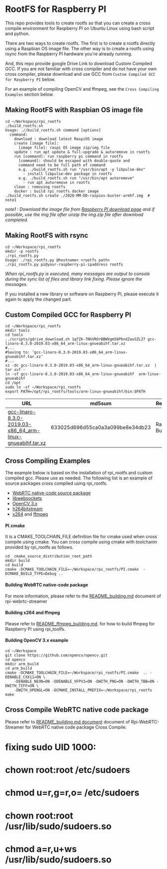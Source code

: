 # RootFS for Raspberry PI
This repo provides tools to create rootfs so that you can create a cross compile environment for Raspberry PI on Ubuntu Linux using bash script and python.

There are two ways to create rootfs. The first is to create a rootfs directly using a Raspbian OS image file. The other way is to create a rootfs using rsync from the Raspberry PI hardware you're already running.

And, this repo provide google Drive Link to download Custom Compiled GCC. If you are not familiar with cross compiler and do not have your own cross compiler, please download and use GCC from `Custom Compiled GCC for Raspberry PI` below.

For an example of compiling OpenCV and ffmpeg, see the `Cross Compiling Examples` section below.


## Making RootFS with Raspbian OS image file
```
cd ~/Workspace/rpi_rootfs
./build_rootfs.sh
Usage: .//build_rootfs.sh command [options]
  command:
    download : download latest RaspiOS image
    create [image file]:
      [image file]: raspi OS image zip/img file
    update : run apt update & full-upgrade & autoremove in rootfs
    run [command]: run raspberry pi command in rootfs
      [command]: should be escaped with double-quote and
      command need to be full path of command
      e.g. ./build_rootfs.sh run "/usr/bin/apt -y libpulse-dev"
        - install libpulse-dev package in rootfs
      e.g. ./build_rootfs.sh run "/usr/bin/apt autoremove"
        - run apt autoremove in rootfs
    clean : removing rootfs
    docker : build rpi_rootfs docker image
./build_rootfs.sh create ./2020-MM-DD-raspios-buster-armhf.img  # note1
```
*note1 : Download the image file from [Raspberry PI download page](https://www.raspberrypi.org/downloads/raspberry-pi-os/) and if possible, use the img file after unzip the img.zip file after download completed.*
## Making RootFS with rsync 
```
cd ~/Workspace/rpi_rootfs
mkdir -p rootfs
./rpi_rootfs.py 
Usage: ./rpi_rootfs.py @hostname> <rootfs path>
./rpi_rootfs.py pi@your-raspberry-pi-ipaddress rootfs
```
*When rpi_rootfs.py is executed, many messages are output to console during the sync list of files and library link fixing. Please ignore the messages.*

If you installed a new library or software on Raspberry PI, please execute it again to apply the changed part.

## Custom Compiled GCC for Raspberry PI

```
cd ~/Workspace/rpi_rootfs
mkdir tools
cd tools
../scripts/gdrive_download.sh 1q7Zk-7NhVROrBBWVgm56PbndZauSZL27 gcc-linaro-8.3.0-2019.03-x86_64_arm-linux-gnueabihf.tar.xz
#...
#Saving to: ‘gcc-linaro-8.3.0-2019.03-x86_64_arm-linux-gnueabihf.tar.xz’
#...
xz -dc gcc-linaro-8.3.0-2019.03-x86_64_arm-linux-gnueabihf.tar.xz  | tar xvf -
ln -sf gcc-linaro-8.3.0-2019.03-x86_64_arm-linux-gnueabihf  arm-linux-gnueabihf
cd /opt
sudo ln -sf ~/Workspace/rpi_rootfs
export PATH=/opt/rpi_rootfs/tools/arm-linux-gnueabihf/bin:$PATH
```

| URL| md5sum | Remarks|
| -------------------------------------------------------------------------------------------------------------------------------- | -------------------------------- | --------------- |
| [gcc-linaro-8.3.0-2019.03-x86_64_arm-linux-gnueabihf.tar.xz](https://drive.google.com/open?id=1q7Zk-7NhVROrBBWVgm56PbndZauSZL27) | 633025d696d55ca0a3a099be8e34db23 | Raspbian Buster |


## Cross Compiling Examples
The example below is based on the installation of rpi_rootfs and custom compiled gcc. Please use as needed.
The following list is an example of source packages cross compiled using rpi_rootfs.
- [WebRTC native-code source package](https://webrtc.org/native-code/development/)
- [libwebsockets](https://github.com/warmcat/libwebsockets)
- [OpenCV 3.x](https://github.com/opencv/opencv)
- [h264bitstream](https://github.com/aizvorski/h264bitstream)
- [x264](git://git.videolan.org/x264) and [ffmpeg]( git://source.ffmpeg.org/ffmpeg.git) 

#### PI.cmake
It is a CMAKE_TOOLCHAIN_FILE definition file for cmake used when cross compile using cmake. You can cross compile using cmake with toolchanin provided by rpi_rootfs as follows.

```
cd  cmake_source_distribution_root_path
mkdir build
cd build
cmake -DCMAKE_TOOLCHAIN_FILE=~/Workspace/rpi_rootfs/PI.cmake  -DCMAKE_BUILD_TYPE=Debug ..
```
#### Building WebRTC native-code package
For more information, please refer to the [README_building.md](https://github.com/kclyu/rpi-webrtc-streamer/blob/master/README_building.md) document of rpi-webrtc-streamer

#### Building x264 and ffmpeg
Please refer to [README_ffmpeg_building.md](../master/README_ffmpeg_building.md). for how to build ffmpeg for Raspberry PI using rpi_toolfs.

#### Building OpenCV 3.x example
```
cd ~/Workspace
git clone https://github.com/opencv/opencv.git
cd opencv
mkdir arm_build
cd arm_build
cmake -DCMAKE_TOOLCHAIN_FILE=~/Workspace/rpi_rootfs/PI.cmake  .. -DENABLE_CXX11=ON \
	-DENABLE_NEON=ON -DDENABLE_VFPV3=ON -DWITH_PNG=ON -DWITH_TBB=ON -DWITH_TIFF=ON \
	-DWITH_OPENGL=ON -DCMAKE_INSTALL_PREFIX=~/Workspace/rpi_rootfs
make
```

## Cross Compile WebRTC native code package

Please refer to [README_building.md document](https://github.com/kclyu/rpi-webrtc-streamer/blob/master/README_building.md) document of Rpi-WebRTC-Streamer for WebRTC native code package Cross Compile.
 
# fixing sudo UID 1000:

# chown root:root /etc/sudoers
# chmod u=r,g=r,o= /etc/sudoers
# chown root:root /usr/lib/sudo/sudoers.so
# chmod a=r,u+ws /usr/lib/sudo/sudoers.so
